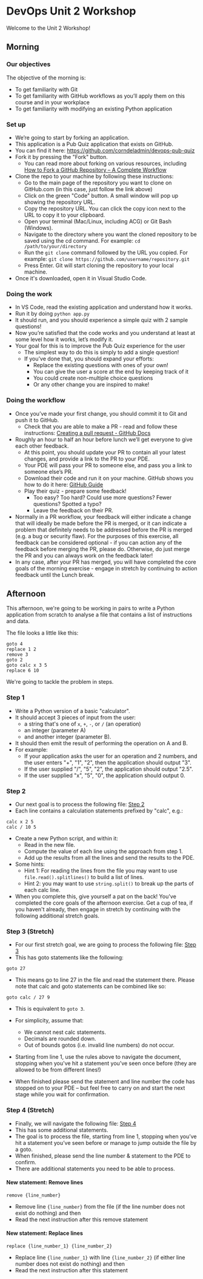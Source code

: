 # DevOps Unit 2 Workshop

Welcome to the Unit 2 Workshop! 

## Morning
### Our objectives
The objective of the morning is:

- To get familiarity with Git
- To get familiarity with GitHub workflows as you’ll apply them on this course and in your workplace
- To get familiarity with modifying an existing Python application 

### Set up
- We’re going to start by forking an application. 
- This application is a Pub Quiz application that exists on GitHub.
- You can find it here: https://github.com/corndeladmin/devops-pub-quiz
- Fork it by pressing the "Fork" button. 
    - You can read more about forking on various resources, including [How to Fork a GitHub Repository – A Complete Workflow](https://www.freecodecamp.org/news/how-to-fork-a-github-repository/)
- Clone the repo to your machine by following these instructions:
    - Go to the main page of the repository you want to clone on GitHub.com (in this case, just follow the link above)
    - Click on the green "Code" button. A small window will pop up showing the repository URL.
    - Copy the repository URL. You can click the copy icon next to the URL to copy it to your clipboard.
    - Open your terminal (Mac/Linux, including ACG) or Git Bash (Windows).
    - Navigate to the directory where you want the cloned repository to be saved using the cd command. For example: `cd /path/to/your/directory`
    - Run the `git clone` command followed by the URL you copied. For example: `git clone https://github.com/username/repository.git`
    - Press Enter. Git will start cloning the repository to your local machine.
- Once it's downloaded, open it in Visual Studio Code.

### Doing the work
- In VS Code, read the existing application and understand how it works.
- Run it by doing `python app.py`
- lt should run, and you should experience a simple quiz with 2 sample questions!
- Now you’re satisfied that the code works and you understand at least at some level how it works, let’s modify it.
- Your goal for this is to improve the Pub Quiz experience for the user
    - The simplest way to do this is simply to add a single question!
    - If you’ve done that, you should expand your efforts:
        - Replace the existing questions with ones of your own!
        - You can give the user a score at the end by keeping track of it
        - You could create non-multiple choice questions 
        - Or any other change you are inspired to make!

### Doing the workflow
- Once you’ve made your first change, you should commit it to Git and push it to GitHub. 
    - Check that you are able to make a PR - read and follow these instructions: [Creating a pull request - GitHub Docs](https://docs.github.com/en/pull-requests/collaborating-with-pull-requests/proposing-changes-to-your-work-with-pull-requests/creating-a-pull-request)
- Roughly an hour to half an hour before lunch we’ll get everyone to give each other feedback.
    - At this point, you should update your PR to contain all your latest changes, and provide a link to the PR to your PDE. 
    - Your PDE will pass your PR to someone else, and pass you a link to someone else’s PR.
    - Download their code and run it on your machine. GitHub shows you how to do it here: [GitHub Guide](https://docs.github.com/en/pull-requests/collaborating-with-pull-requests/reviewing-changes-in-pull-requests/checking-out-pull-requests-locally)
    - Play their quiz - prepare some feedback! 
        - Too easy? Too hard? Could use more questions? Fewer questions? Spotted a typo? 
        - Leave the feedback on their PR.
- Normally in a PR workflow, your feedback will either indicate a change that will ideally be made before the PR is merged, or it can indicate a problem that definitely needs to be addressed before the PR is merged (e.g. a bug or security flaw). For the purposes of this exercise, all feedback can be considered optional - if you can action any of the feedback before merging the PR, please do. Otherwise, do just merge the PR and you can always work on the feedback later!
- In any case, after your PR has merged, you will have completed the core goals of the morning exercise - engage in stretch by continuing to action feedback until the Lunch break.

## Afternoon
This afternoon, we're going to be working in pairs to write a Python application from scratch to analyse a file that contains a list of instructions and data.

The file looks a little like this: 

```
goto 4
replace 1 2
remove 3
goto 2
goto calc x 3 5
replace 6 10
```
We're going to tackle the problem in steps.

### Step 1
- Write a Python version of a basic "calculator". ​
- It should accept 3 pieces of input from the user: 
    - a string that's one of `x`, `+`, `-`, or `/` (an operation)
    - an integer (parameter A)
    - and another integer (parameter B). ​
- It should then emit the result of performing the operation on A and B. ​
- For example:
    - If your application asks the user for an operation and 2 numbers, and the user enters "+", "1", "2", then the application should output "3". ​
    - If the user supplied "/", "5", "2", the application should output "2.5". ​
    - If the user supplied "x", "5", "0", the application should output 0.​

### Step 2
- Our next goal is to process the following file: [Step 2](https://gist.githubusercontent.com/Jonesey13/47029d880ab17a2df41df7a677fb4e89/raw/78e0e3516d46dbe10cfae147bc2e270b7e8cc2c0/step_2.txt)
- Each line contains a calculation statements prefixed by "calc", e.g.:

```
calc x 2 5​
calc / 10 5​
```

- Create a new Python script, and within it:​
    - Read in the new file.
    - Compute the value of each line using the approach from step 1​.
    - Add up the results from all the lines and send the results to the PDE.
- Some hints:
    - Hint 1: For reading the lines from the file you may want to use `file.read().splitlines()​` to build a list of lines.​
    - Hint 2: you may want to use `string.split()` to break up the parts of each calc line.
- When you complete this, give yourself a pat on the back! You've completed the core goals of the afternoon exercise. Get a cup of tea, if you haven't already, then engage in stretch by continuing with the following additional stretch goals.
​
### Step 3 (Stretch)
- For our first stretch goal, we are going to process the following file: [Step 3](https://gist.githubusercontent.com/Jonesey13/daee3b723eedbf955546adc7af12e3e7/raw/01e5329ae5d2445f63e67ed325856980418551cd/step_3.txt)
- This has goto statements like the following​:

```
goto 27
```

- This means go to line 27 in the file and read the statement there. Please note that calc and goto statements can be combined like so:​

```
goto calc / 27 9
```

- This is equivalent to `goto 3`​.
- For simplicity, assume that:
    - We cannot nest calc statements.
    - Decimals are rounded down.
    - Out of bounds gotos (i.e. invalid line numbers) do not occur.​
    
- Starting from line 1, use the rules above to navigate the document, stopping when you've hit a statement you’ve seen once before (they are allowed to be from different lines!)
- When finished please send the statement and line number the code has stopped on to your PDE – but feel free to carry on and start the next stage while you wait for confirmation.​

### Step 4 (Stretch)
- Finally, we will navigate the following file: [Step 4](https://gist.githubusercontent.com/Jonesey13/d722ce5dfb70770cdd83800e0f180e98/raw/ac0452c456e2bb7806a54c8c6433b96649fc9b25/step_4.txt)
- This has some additional statements.​
- The goal is to process the file, starting from line 1, stopping when you’ve hit a statement you’ve seen before or manage to jump outside the file by a goto.​
- When finished, please send the line number & statement to the PDE to confirm.​
- There are additional statements you need to be able to process.

#### New statement: Remove lines
```
remove {line_number}
```
- Remove line `{line_number}` from the file (if the line number does not exist do nothing) and then​
- Read the next instruction after this remove statement

#### New statement: Replace lines
```
replace {line_number_1} {line_number_2}
```
- Replace line `{line_number_1}` with line `{line_number_2}` (if either line number does not exist do nothing) and then​
- Read the next instruction after this statement
​
